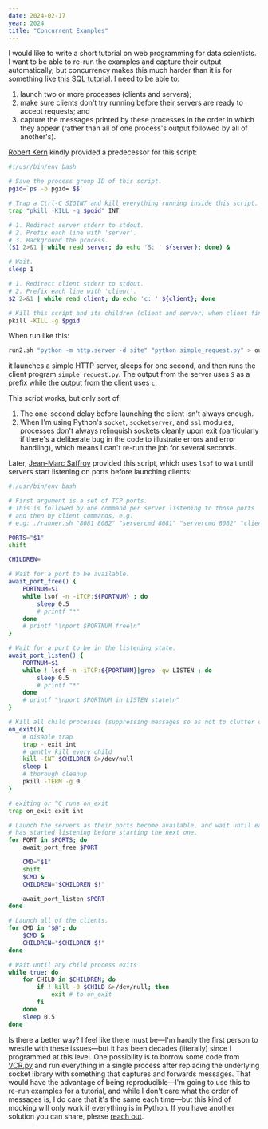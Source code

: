 ```yaml
---
date: 2024-02-17
year: 2024
title: "Concurrent Examples"
---
```


I would like to write a short tutorial on web programming for data scientists.
I want to be able to re-run the examples and capture their output automatically,
but concurrency makes this much harder than it is for something like [this SQL tutorial][sql-tutorial].
I need to be able to:

1.  launch two or more processes (clients and servers);
2.  make sure clients don't try running before their servers are ready to accept requests;
    and
3.  capture the messages printed by these processes in the order in which they appear
    (rather than all of one process's output followed by all of another's).

[Robert Kern][kern-robert] kindly provided a predecessor for this script:

```sh
#!/usr/bin/env bash

# Save the process group ID of this script.
pgid=`ps -o pgid= $$`

# Trap a Ctrl-C SIGINT and kill everything running inside this script.
trap "pkill -KILL -g $pgid" INT

# 1. Redirect server stderr to stdout.
# 2. Prefix each line with 'server'.
# 3. Background the process.
($1 2>&1 | while read server; do echo 'S: ' ${server}; done) &

# Wait.
sleep 1

# 1. Redirect client stderr to stdout.
# 2. Prefix each line with 'client'.
$2 2>&1 | while read client; do echo 'c: ' ${client}; done

# Kill this script and its children (client and server) when client finishes.
pkill -KILL -g $pgid
```

When run like this:

```sh
run2.sh "python -m http.server -d site" "python simple_request.py" > output.txt
```

it launches a simple HTTP server,
sleeps for one second,
and then runs the client program `simple_request.py`.
The output from the server uses `S` as a prefix
while the output from the client uses `c`.

This script works,
but only sort of:

1.  The one-second delay before launching the client isn't always enough.
2.  When I'm using Python's `socket`, `socketserver`, and `ssl` modules,
    processes don't always relinquish sockets cleanly upon exit
    (particularly if there's a deliberate bug in the code to illustrate errors and error handling),
    which means I can't re-run the job for several seconds.

Later,
[Jean-Marc Saffroy][saffroy-jean-marc] provided this script,
which uses `lsof` to wait until servers start listening on ports
before launching clients:

```sh
#!/usr/bin/env bash

# First argument is a set of TCP ports.
# This is followed by one command per server listening to those ports
# and then by client commands, e.g.
# e.g: ./runner.sh "8081 8082" "servercmd 8081" "servercmd 8082" "client1" "client2" ...

PORTS="$1"
shift

CHILDREN=

# Wait for a port to be available.
await_port_free() {
    PORTNUM=$1
    while lsof -n -iTCP:${PORTNUM} ; do
        sleep 0.5
        # printf "*"
    done
    # printf "\nport $PORTNUM free\n"
}

# Wait for a port to be in the listening state.
await_port_listen() {
    PORTNUM=$1
    while ! lsof -n -iTCP:${PORTNUM}|grep -qw LISTEN ; do
        sleep 0.5
        # printf "*"
    done
    # printf "\nport $PORTNUM in LISTEN state\n"
}

# Kill all child processes (suppressing messages so as not to clutter output).
on_exit(){
    # disable trap
    trap - exit int
    # gently kill every child
    kill -INT $CHILDREN &>/dev/null
    sleep 1
    # thorough cleanup
    pkill -TERM -g 0
}

# exiting or ^C runs on_exit
trap on_exit exit int

# Launch the servers as their ports become available, and wait until each one
# has started listening before starting the next one.
for PORT in $PORTS; do
    await_port_free $PORT

    CMD="$1"
    shift
    $CMD &
    CHILDREN="$CHILDREN $!"

    await_port_listen $PORT
done

# Launch all of the clients.
for CMD in "$@"; do
    $CMD &
    CHILDREN="$CHILDREN $!"
done

# Wait until any child process exits
while true; do
    for CHILD in $CHILDREN; do
        if ! kill -0 $CHILD &>/dev/null; then
            exit # to on_exit
        fi
    done
    sleep 0.5
done
```

Is there a better way?
I feel like there must be—I'm hardly the first person to wrestle with these issues—but
it has been decades (literally) since I programmed at this level.
One possibility is to borrow some code from [VCR.py][vcrpy]
and run everything in a single process
after replacing the underlying socket library with something that captures and forwards messages.
That would have the advantage of being reproducible—I'm going to use this
to re-run examples for a tutorial,
and while I don't care what the order of messages is,
I do care that it's the same each time—but this kind of mocking will only work if everything is in Python.
If you have another solution you can share,
please [reach out](mailto:{{site.author.email}}).

[kern-robert]: https://www.enthought.com/team/robert-kern/
[saffroy-jean-marc]: https://github.com/saffroy
[sql-tutorial]: https://gvwilson.github.io/sql-tutorial/
[vcrpy]: https://vcrpy.readthedocs.io/
